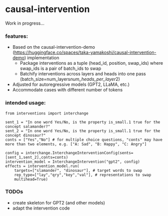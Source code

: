 # causal-intervention
Work in progress...

### features:
- Based on the causal-intervention-demo (https://huggingface.co/spaces/taka-yamakoshi/causal-intervention-demo) implementation
    - Package interventions as a tuple (head_id, position, swap_ids) where swap_ids is a pair of batch_ids to swap
    - Batchify interventions across layers and heads into one pass (batch_size=num_layers*num_heads_per_layer*2)
- Adjusted for autoregressive models (GPT2, LLaMA, etc.)
- Accommodate cases with different number of tokens

### intended usage:
```{python}
from interventions import interchange

sent_1 = "In one word Yes/No, is the property is_small.1 true for the concept salamander?"
sent_2 = "In one word Yes/No, is the property is_small.1 true for the concept dinosaur?"
conts = ["Yes","No"] # for multiple choice questions, "conts" may have more than two elements, e.g. ["A: Sad", "B: Happy", "C: Angry"]

config = interchange.InterchangeInterventionConfig(sents=[sent_1,sent_2],conts=conts)
intervention_model = InterchangeIntervention("gpt2", config)
effects = intervention_model.run(
    targets=["slamander", "dinosaur"], # target words to swap
    rep_type=["lay","qry","key","val"], # representations to swap
    multihead=True)
```

### TODOs
- create skeleton for GPT2 (and other models)
- adapt the intervention code
